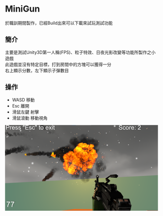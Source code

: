 # MiniGun
 於職訓期間製作，已經Build出來可以下載來試玩測試功能<br>
 
## 簡介
主要是測試Unity3D第一人稱(FPS)、粒子特效、日夜光影改變等功能所製作之小遊戲<br>
此遊戲並沒有特定目標，打到房間中的方塊可以獲得一分<br>
右上顯示分數，左下顯示子彈數目<br>
## 操作
* WASD 移動
* Esc 離開
* 滑鼠左鍵 射擊
* 滑鼠滾動 移動視角  
<img src="png/preview.png" alt="preview.png" aria-hidden="true">

